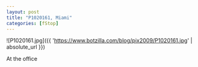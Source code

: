 ```yaml
---
layout: post
title: "P1020161, Miami"
categories: [fStop]
---
```



![P1020161.jpg]({{ 'https://www.botzilla.com/blog/pix2009/P1020161.jpg' | absolute_url }})



<!--more-->
At the office
